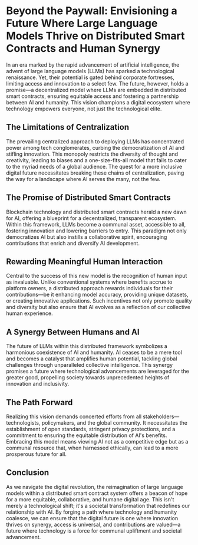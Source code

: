 # Beyond the Paywall: Envisioning a Future Where Large Language Models Thrive on Distributed Smart Contracts and Human Synergy

In an era marked by the rapid advancement of artificial intelligence, the advent of large language models (LLMs) has sparked a technological renaissance. Yet, their potential is gated behind corporate fortresses, limiting access and innovation to a select few. The future, however, holds a promise—a decentralized model where LLMs are embedded in distributed smart contracts, ensuring equitable access and fostering a partnership between AI and humanity. This vision champions a digital ecosystem where technology empowers everyone, not just the technological elite.

## The Limitations of Centralization

The prevailing centralized approach to deploying LLMs has concentrated power among tech conglomerates, curbing the democratization of AI and stifling innovation. This monopoly restricts the diversity of thought and creativity, leading to biases and a one-size-fits-all model that fails to cater to the myriad needs of a global audience. The quest for a more inclusive digital future necessitates breaking these chains of centralization, paving the way for a landscape where AI serves the many, not the few.

## The Promise of Distributed Smart Contracts

Blockchain technology and distributed smart contracts herald a new dawn for AI, offering a blueprint for a decentralized, transparent ecosystem. Within this framework, LLMs become a communal asset, accessible to all, fostering innovation and lowering barriers to entry. This paradigm not only democratizes AI but also instills a collaborative spirit, encouraging contributions that enrich and diversify AI development.

## Rewarding Meaningful Human Interaction

Central to the success of this new model is the recognition of human input as invaluable. Unlike conventional systems where benefits accrue to platform owners, a distributed approach rewards individuals for their contributions—be it enhancing model accuracy, providing unique datasets, or creating innovative applications. Such incentives not only promote quality and diversity but also ensure that AI evolves as a reflection of our collective human experience.

## A Synergy Between Humans and AI

The future of LLMs within this distributed framework symbolizes a harmonious coexistence of AI and humanity. AI ceases to be a mere tool and becomes a catalyst that amplifies human potential, tackling global challenges through unparalleled collective intelligence. This synergy promises a future where technological advancements are leveraged for the greater good, propelling society towards unprecedented heights of innovation and inclusivity.

## The Path Forward

Realizing this vision demands concerted efforts from all stakeholders—technologists, policymakers, and the global community. It necessitates the establishment of open standards, stringent privacy protections, and a commitment to ensuring the equitable distribution of AI's benefits. Embracing this model means viewing AI not as a competitive edge but as a communal resource that, when harnessed ethically, can lead to a more prosperous future for all.

## Conclusion

As we navigate the digital revolution, the reimagination of large language models within a distributed smart contract system offers a beacon of hope for a more equitable, collaborative, and humane digital age. This isn't merely a technological shift; it's a societal transformation that redefines our relationship with AI. By forging a path where technology and humanity coalesce, we can ensure that the digital future is one where innovation thrives on synergy, access is universal, and contributions are valued—a future where technology is a force for communal upliftment and societal advancement.
